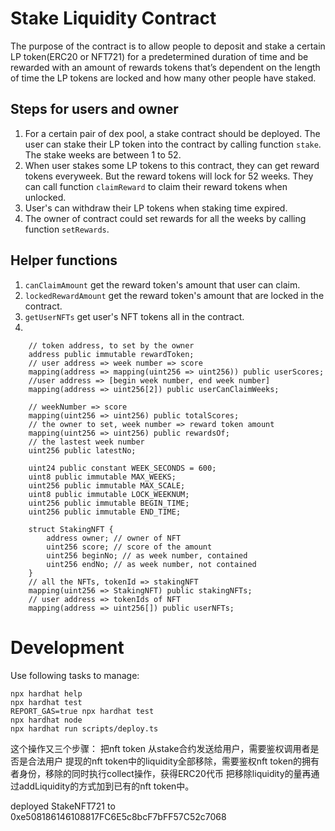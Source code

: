 # Stake Liquidity Contract

The purpose of the contract is to allow people to deposit and stake a certain LP token(ERC20 or NFT721) for a predetermined duration of time and be rewarded with an amount of rewards tokens that’s dependent on the length of time the LP tokens are locked and how many other people have staked.

## Steps for users and owner

1. For a certain pair of dex pool, a stake contract should be deployed. The user can stake their LP token into the contract by calling function `stake`. The stake weeks are between 1 to 52.
2. When user stakes some LP tokens to this contract, they can get reward tokens everyweek. But the reward tokens will lock for 52 weeks. They can call function `claimReward` to claim their reward tokens when unlocked.
3. User's can withdraw their LP tokens when staking time expired.
4. The owner of contract could set rewards for all the weeks by calling function `setRewards`.

## Helper functions
1. `canClaimAmount` get the reward token's amount that user can claim.
2. `lockedRewardAmount` get the reward token's amount that are locked in the contract.
3. `getUserNFTs` get user's NFT tokens all in the contract.
4. 
```shell
    // token address, to set by the owner
    address public immutable rewardToken;
    // user address => week number => score
    mapping(address => mapping(uint256 => uint256)) public userScores;
    //user address => [begin week number, end week number]
    mapping(address => uint256[2]) public userCanClaimWeeks;

    // weekNumber => score
    mapping(uint256 => uint256) public totalScores;
    // the owner to set, week number => reward token amount
    mapping(uint256 => uint256) public rewardsOf;
    // the lastest week number
    uint256 public latestNo;

    uint24 public constant WEEK_SECONDS = 600;
    uint8 public immutable MAX_WEEKS;
    uint256 public immutable MAX_SCALE;
    uint8 public immutable LOCK_WEEKNUM;
    uint256 public immutable BEGIN_TIME;
    uint256 public immutable END_TIME;

    struct StakingNFT {
        address owner; // owner of NFT
        uint256 score; // score of the amount
        uint256 beginNo; // as week number, contained
        uint256 endNo; // as week number, not contained
    }
    // all the NFTs, tokenId => stakingNFT
    mapping(uint256 => StakingNFT) public stakingNFTs;
    // user address => tokenIds of NFT
    mapping(address => uint256[]) public userNFTs;
```


# Development
Use following tasks to manage:
```shell
npx hardhat help
npx hardhat test
REPORT_GAS=true npx hardhat test
npx hardhat node
npx hardhat run scripts/deploy.ts
```

这个操作又三个步骤：
把nft token 从stake合约发送给用户，需要鉴权调用者是否是合法用户
提现的nft token中的liquidity全部移除，需要鉴权nft token的拥有者身份，移除的同时执行collect操作，获得ERC20代币
把移除liquidity的量再通过addLiquidity的方式加到已有的nft token中。

deployed StakeNFT721 to 0xe508186146108817FC6E5c8bcF7bFF57C52c7068